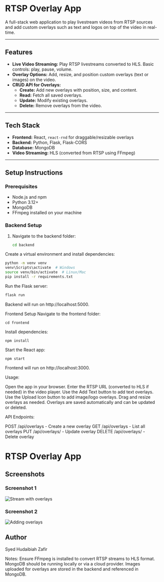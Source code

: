 # RTSP Overlay App

A full-stack web application to play livestream videos from RTSP sources and add custom overlays such as text and logos on top of the video in real-time.

---

## Features

- **Live Video Streaming:** Play RTSP livestreams converted to HLS. Basic controls: play, pause, volume.
- **Overlay Options:** Add, resize, and position custom overlays (text or images) on the video.
- **CRUD API for Overlays:**
  - **Create:** Add new overlays with position, size, and content.
  - **Read:** Fetch all saved overlays.
  - **Update:** Modify existing overlays.
  - **Delete:** Remove overlays from the video.

---

## Tech Stack

- **Frontend:** React, `react-rnd` for draggable/resizable overlays  
- **Backend:** Python, Flask, Flask-CORS  
- **Database:** MongoDB  
- **Video Streaming:** HLS (converted from RTSP using FFmpeg)

---

## Setup Instructions

### Prerequisites
- Node.js and npm
- Python 3.12+
- MongoDB
- FFmpeg installed on your machine

### Backend Setup
1. Navigate to the backend folder:
   ```bash
   cd backend


Create a virtual environment and install dependencies:
```bash
python -m venv venv
venv\Scripts\activate  # Windows
source venv/bin/activate  # Linux/Mac
pip install -r requirements.txt
```

Run the Flask server:
```bash
flask run
```
Backend will run on http://localhost:5000.

Frontend Setup
Navigate to the frontend folder:
```
cd frontend
```

Install dependencies:
```
npm install
```

Start the React app:
```
npm start
```
Frontend will run on http://localhost:3000.

Usage:

Open the app in your browser.
Enter the RTSP URL (converted to HLS if needed) in the video player.
Use the Add Text button to add text overlays.
Use the Upload Icon button to add image/logo overlays.
Drag and resize overlays as needed.
Overlays are saved automatically and can be updated or deleted.

API Endpoints:

POST /api/overlays - Create a new overlay
GET /api/overlays - List all overlays
PUT /api/overlays/<id> - Update overlay
DELETE /api/overlays/<id> - Delete overlay

# RTSP Overlay App

## Screenshots

### Screenshot 1
![Stream with overlays](screenshots/rstp-ss1.png)

### Screenshot 2
![Adding overlays](screenshots/rstp-ss2.png)

## Author
Syed Hudaibiah Zafir


Notes:
Ensure FFmpeg is installed to convert RTSP streams to HLS format.
MongoDB should be running locally or via a cloud provider.
Images uploaded for overlays are stored in the backend and referenced in MongoDB.

